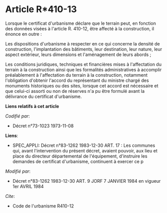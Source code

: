 # Article R*410-13

Lorsque le certificat d'urbanisme déclare que le terrain peut, en fonction des données visées à l'article R. 410-12, être
affecté à la construction, il énonce en outre : 

Les dispositions d'urbanisme à respecter en ce qui concerne la densité de construction, l'implantation des bâtiments, leur
destination, leur nature, leur aspect extérieur, leurs dimensions et l'aménagement de leurs abords ; 

Les conditions juridiques, techniques et financières mises à l'affectation du terrain à la construction ainsi que les
formalités administratives à accomplir préalablement à l'affectation du terrain à la construction, notamment l'obligation
d'obtenir l'accord du représentant du ministre chargé des monuments historiques ou des sites, lorsque cet accord est
nécessaire et que celui-ci assorti ou non de réserves n'a pu être formulé avant la délivrance du certificat d'urbanisme.

**Liens relatifs à cet article**

_Codifié par_:

  - Décret n°73-1023 1973-11-08

**Liens**:

  - SPEC_APPLI: Décret n°83-1262 1983-12-30 ART. 17 : Les communes qui, avant l'intervention du présent décret, avaient pouvoir, aux lieu et place du directeur départemental de l'équipement, d'instruire les demandes de certificat d'urbanisme, continuent à exercer ce p

_Modifié par_:

  - Décret n°83-1262 1983-12-30 ART. 9 JORF 7 JANVIER 1984 en vigueur 1er AVRIL 1984

_Cite_:

  - Code de l'urbanisme R410-12
